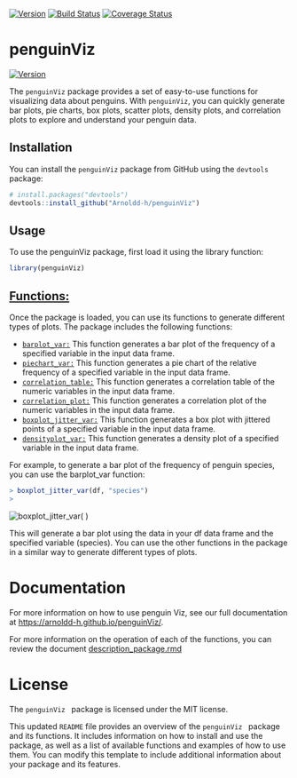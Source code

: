 [![Version](https://img.shields.io/badge/version-1.0.0-blue)](https://github.com/Arnoldd-h/penguinViz)
[![Build Status](https://travis-ci.com/Arnoldd-h/penguinViz.svg?branch=master)](https://travis-ci.com/Arnoldd-h/penguinViz)
[![Coverage Status](https://coveralls.io/repos/github/Arnoldd-h/penguinViz/badge.svg?branch=master)](https://coveralls.io/github/Arnoldd-h/penguinViz?branch=master)


# penguinViz
[![Version](https://img.shields.io/badge/version-1.0.0-blue)](https://github.com/Arnoldd-h/penguinViz)

The `penguinViz` package provides a set of easy-to-use functions for visualizing data about penguins. With `penguinViz`, you can quickly generate bar plots, pie charts, box plots, scatter plots, density plots, and correlation plots to explore and understand your penguin data.

## Installation

You can install the `penguinViz` package from GitHub using the `devtools` package:

```r
# install.packages("devtools")
devtools::install_github("Arnoldd-h/penguinViz")
```
## Usage
To use the penguinViz package, first load it using the library function:
```r
library(penguinViz)
```
## [Functions:](https://github.com/Arnoldd-h/penguinViz/tree/main/R)
Once the package is loaded, you can use its functions to generate different types of plots. The package includes the following functions:

* [```barplot_var:```](https://github.com/Arnoldd-h/penguinViz/blob/main/R/barplot_var.R) This function generates a bar plot of the frequency of a specified variable in the input data frame.
* [```piechart_var:```](https://github.com/Arnoldd-h/penguinViz/blob/main/R/piechart_var.R) This function generates a pie chart of the relative frequency of a specified variable in the input data frame.
* [```correlation_table:```](https://github.com/Arnoldd-h/penguinViz/blob/main/R/correlation_table.R) This function generates a correlation table of the numeric variables in the input data frame.
* [```correlation_plot:```](https://github.com/Arnoldd-h/penguinViz/blob/main/R/correlation_plot.R) This function generates a correlation plot of the numeric variables in the input data frame.
* [```boxplot_jitter_var:```](https://github.com/Arnoldd-h/penguinViz/blob/main/R/boxplot_jitter_var.R) This function generates a box plot with jittered points of a specified variable in the input data frame.
* [```densityplot_var:```](https://github.com/Arnoldd-h/penguinViz/blob/main/R/densityplot_var.R) This function generates a density plot of a specified variable in the input data frame.


For example, to generate a bar plot of the frequency of penguin species, you can use the barplot_var function:


 ```r
 > boxplot_jitter_var(df, "species")
 >
 ```
 ![boxplot_jitter_var( )](https://user-images.githubusercontent.com/127006114/229267900-5ccdddb5-bda0-4c86-9f3f-b151f511dc21.png)
 
 
This will generate a bar plot using the data in your df data frame and the specified variable (species). You can use the other functions in the package in a similar way to generate different types of plots.

# Documentation
For more information on how to use penguin Viz, see our full documentation at https://arnoldd-h.github.io/penguinViz/.

For more information on the operation of each of the functions, you can review the document [description_package.rmd](https://github.com/Arnoldd-h/penguinViz/blob/main/description_package.Rmd)



# License
The  ```penguinViz ``` package is licensed under the MIT license.


This updated `README` file provides an overview of the  ```penguinViz ``` package and its functions. It includes information on how to install and use the package, as well as a list of available functions and examples of how to use them. You can modify this template to include additional information about your package and its features.

